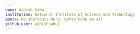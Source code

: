 ```yaml
---
name: Ashish Sahu
institution: National Institute of Science and Technology
quote: No shortcuts here, Gotta Code'em all
github_user: ashishsahu1
---
```

